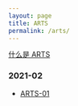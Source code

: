 ```yaml
---
layout: page
title: ARTS 
permalink: /arts/
---
```


[什么是 ARTS](https://time.geekbang.org/column/article/85839)

### 2021-02

- [ARTS-01](/arts-01)

